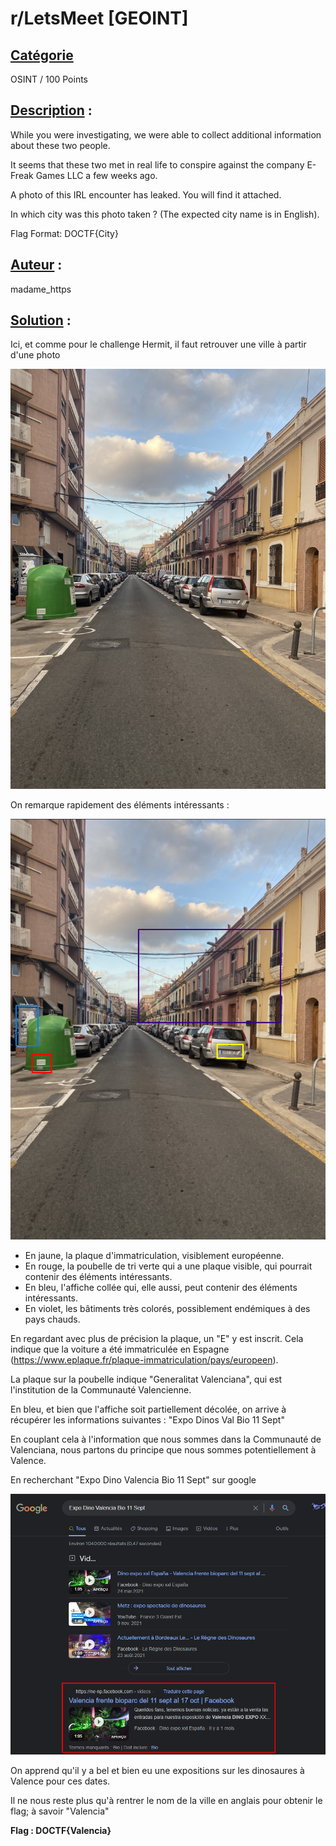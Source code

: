 # **r/LetsMeet [GEOINT]**
## <u>**Catégorie**</u>

OSINT / 100 Points

## <u>**Description**</u> :

While you were investigating, we were able to collect additional information about these two people.

It seems that these two met in real life to conspire against the company E-Freak Games LLC a few weeks ago.

A photo of this IRL encounter has leaked. You will find it attached.

In which city was this photo taken ? (The expected city name is in English).

Flag Format: DOCTF{City}

## <u>**Auteur**</u> :

madame_https

## <u>Solution</u> :

Ici, et comme pour le challenge Hermit, il faut retrouver une ville à partir d'une photo

![](./images/photo.jpg)

On remarque rapidement des éléments intéressants :

![](./images/geoint.png)

- En jaune, la plaque d'immatriculation, visiblement européenne.
- En rouge, la poubelle de tri verte qui a une plaque visible, qui pourrait contenir des éléments intéressants.
- En bleu, l'affiche collée qui, elle aussi, peut contenir des éléments intéressants.
- En violet, les bâtiments très colorés, possiblement endémiques à des pays chauds.

En regardant avec plus de précision la plaque, un "E" y est inscrit. Cela indique que la voiture a été immatriculée en Espagne (https://www.eplaque.fr/plaque-immatriculation/pays/europeen).

La plaque sur la poubelle indique "Generalitat Valenciana", qui est l'institution de la Communauté Valencienne.

En bleu, et bien que l'affiche soit partiellement décolée, on arrive à récupérer les informations suivantes : "Expo Dinos Val Bio 11 Sept"

En couplant cela à l'information que nous sommes dans la Communauté de Valenciana, nous partons du principe que nous sommes potentiellement à Valence.

En recherchant "Expo Dino Valencia Bio 11 Sept" sur google 

![](./images/dino.png)

On apprend qu'il y a bel et bien eu une expositions sur les dinosaures à Valence pour ces dates.

Il ne nous reste plus qu'à rentrer le nom de la ville en anglais pour obtenir le flag; à savoir "Valencia"

**Flag : DOCTF{Valencia}**